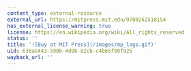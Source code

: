 ```yaml
---
content_type: external-resource
external_url: https://mitpress.mit.edu/9780262518154
has_external_license_warning: true
license: https://en.wikipedia.org/wiki/All_rights_reserved
status: ''
title: '![Buy at MIT Press](/images/mp_logo.gif)'
uid: 638ae443-590b-4d9b-82cb-c4b65f90f925
wayback_url: ''
---
```

